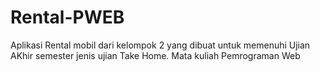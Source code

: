 # Rental-PWEB
Aplikasi Rental mobil dari kelompok 2 yang dibuat untuk memenuhi Ujian AKhir semester jenis ujian Take Home. Mata kuliah Pemrograman Web
